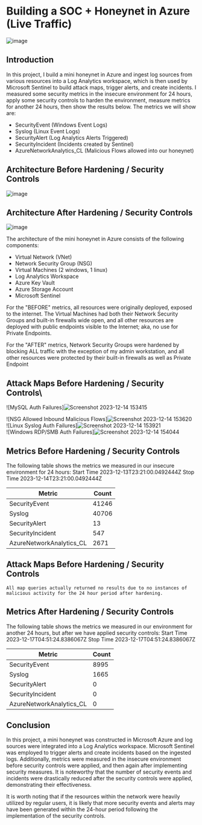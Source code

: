 # Building a SOC + Honeynet in Azure (Live Traffic)
![image](https://github.com/CybrXylon/Azure-SOC-Lab/assets/150117045/c366eb73-e467-4128-8f3d-f64c6614ffb3)



## Introduction

In this project, I build a mini honeynet in Azure and ingest log sources from various resources into a Log Analytics workspace, which is then used by Microsoft Sentinel to build attack maps, trigger alerts, and create incidents. I measured some security metrics in the insecure environment for 24 hours, apply some security controls to harden the environment, measure metrics for another 24 hours, then show the results below. The metrics we will show are:

- SecurityEvent (Windows Event Logs)
- Syslog (Linux Event Logs)
- SecurityAlert (Log Analytics Alerts Triggered)
- SecurityIncident (Incidents created by Sentinel)
- AzureNetworkAnalytics_CL (Malicious Flows allowed into our honeynet)

## Architecture Before Hardening / Security Controls
![image](https://github.com/CybrXylon/Azure-SOC-Lab/assets/150117045/ce59703d-1f4e-4980-a419-66e01765c572)


## Architecture After Hardening / Security Controls
![image](https://github.com/CybrXylon/Azure-SOC-Lab/assets/150117045/f68a3571-9aa0-4560-9f22-cb8813a2a92d)


The architecture of the mini honeynet in Azure consists of the following components:

- Virtual Network (VNet)
- Network Security Group (NSG)
- Virtual Machines (2 windows, 1 linux)
- Log Analytics Workspace
- Azure Key Vault
- Azure Storage Account
- Microsoft Sentinel

For the "BEFORE" metrics, all resources were originally deployed, exposed to the internet. The Virtual Machines had both their Network Security Groups and built-in firewalls wide open, and all other resources are deployed with public endpoints visible to the Internet; aka, no use for Private Endpoints.

For the "AFTER" metrics, Network Security Groups were hardened by blocking ALL traffic with the exception of my admin workstation, and all other resources were protected by their built-in firewalls as well as Private Endpoint

## Attack Maps Before Hardening / Security Controls\
![MySQL Auth Failures]![Screenshot 2023-12-14 153415](https://github.com/CybrXylon/Azure-SOC-Lab/assets/150117045/377ef4cd-ef5e-4348-9064-1c5ad401c36b)<br>

![NSG Allowed Inbound Malicious Flows]![Screenshot 2023-12-14 153620](https://github.com/CybrXylon/Azure-SOC-Lab/assets/150117045/8ded24e6-b865-4136-a272-d1b6dda0ed0b)
<br>
![Linux Syslog Auth Failures]![Screenshot 2023-12-14 153921](https://github.com/CybrXylon/Azure-SOC-Lab/assets/150117045/d1aee7c3-b2b9-4503-99b1-4c77dda66e9b)<br>
![Windows RDP/SMB Auth Failures]![Screenshot 2023-12-14 154044](https://github.com/CybrXylon/Azure-SOC-Lab/assets/150117045/bd64395b-841c-4abd-b1f3-0ab771bc3344)<br>

## Metrics Before Hardening / Security Controls

The following table shows the metrics we measured in our insecure environment for 24 hours:
Start Time 2023-12-13T23:21:00.0492444Z
Stop Time 2023-12-14T23:21:00.0492444Z

| Metric                   | Count
| ------------------------ | -----
| SecurityEvent            | 41246
| Syslog                   | 40706
| SecurityAlert            | 13
| SecurityIncident         | 547
| AzureNetworkAnalytics_CL | 2671

## Attack Maps Before Hardening / Security Controls

```All map queries actually returned no results due to no instances of malicious activity for the 24 hour period after hardening.```

## Metrics After Hardening / Security Controls

The following table shows the metrics we measured in our environment for another 24 hours, but after we have applied security controls:
Start Time 2023-12-17T04:51:24.8386067Z
Stop Time	2023-12-17T04:51:24.8386067Z

| Metric                   | Count
| ------------------------ | -----
| SecurityEvent            | 8995
| Syslog                   | 1665
| SecurityAlert            | 0
| SecurityIncident         | 0
| AzureNetworkAnalytics_CL | 0

## Conclusion

In this project, a mini honeynet was constructed in Microsoft Azure and log sources were integrated into a Log Analytics workspace. Microsoft Sentinel was employed to trigger alerts and create incidents based on the ingested logs. Additionally, metrics were measured in the insecure environment before security controls were applied, and then again after implementing security measures. It is noteworthy that the number of security events and incidents were drastically reduced after the security controls were applied, demonstrating their effectiveness.

It is worth noting that if the resources within the network were heavily utilized by regular users, it is likely that more security events and alerts may have been generated within the 24-hour period following the implementation of the security controls.

